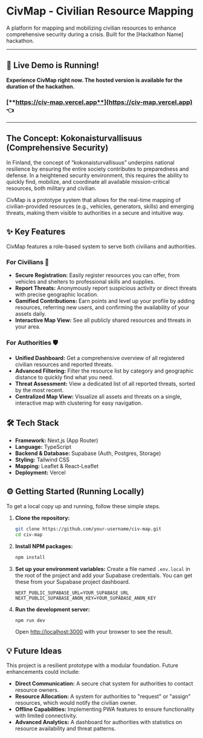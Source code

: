 # CivMap - Civilian Resource Mapping

A platform for mapping and mobilizing civilian resources to enhance comprehensive security during a crisis. Built for the [Hackathon Name] hackathon.

---

## 🚀 Live Demo is Running!

**Experience CivMap right now. The hosted version is available for the duration of the hackathon.**

### [**https://civ-map.vercel.app**](https://civ-map.vercel.app) 👈

---

## The Concept: Kokonaisturvallisuus (Comprehensive Security)

In Finland, the concept of “kokonaisturvallisuus” underpins national resilience by ensuring the entire society contributes to preparedness and defense. In a heightened security environment, this requires the ability to quickly find, mobilize, and coordinate all available mission-critical resources, both military and civilian.

CivMap is a prototype system that allows for the real-time mapping of civilian-provided resources (e.g., vehicles, generators, skills) and emerging threats, making them visible to authorities in a secure and intuitive way.

## ✨ Key Features

CivMap features a role-based system to serve both civilians and authorities.

### For Civilians 👤
*   **Secure Registration:** Easily register resources you can offer, from vehicles and shelters to professional skills and supplies.
*   **Report Threats:** Anonymously report suspicious activity or direct threats with precise geographic location.
*   **Gamified Contributions:** Earn points and level up your profile by adding resources, referring new users, and confirming the availability of your assets daily.
*   **Interactive Map View:** See all publicly shared resources and threats in your area.

### For Authorities 🛡️
*   **Unified Dashboard:** Get a comprehensive overview of all registered civilian resources and reported threats.
*   **Advanced Filtering:** Filter the resource list by category and geographic distance to quickly find what you need.
*   **Threat Assessment:** View a dedicated list of all reported threats, sorted by the most recent.
*   **Centralized Map View:** Visualize all assets and threats on a single, interactive map with clustering for easy navigation.


## 🛠️ Tech Stack

*   **Framework:** Next.js (App Router)
*   **Language:** TypeScript
*   **Backend & Database:** Supabase (Auth, Postgres, Storage)
*   **Styling:** Tailwind CSS
*   **Mapping:** Leaflet & React-Leaflet
*   **Deployment:** Vercel

## ⚙️ Getting Started (Running Locally)

To get a local copy up and running, follow these simple steps.

1.  **Clone the repository:**
    ```sh
    git clone https://github.com/your-username/civ-map.git
    cd civ-map
    ```

2.  **Install NPM packages:**
    ```sh
    npm install
    ```

3.  **Set up your environment variables:**
    Create a file named `.env.local` in the root of the project and add your Supabase credentials. You can get these from your Supabase project dashboard.
    ```env
    NEXT_PUBLIC_SUPABASE_URL=YOUR_SUPABASE_URL
    NEXT_PUBLIC_SUPABASE_ANON_KEY=YOUR_SUPABASE_ANON_KEY
    ```

4.  **Run the development server:**
    ```sh
    npm run dev
    ```
    Open [http://localhost:3000](http://localhost:3000) with your browser to see the result.

## 💡 Future Ideas

This project is a resilient prototype with a modular foundation. Future enhancements could include:
*   **Direct Communication:** A secure chat system for authorities to contact resource owners.
*   **Resource Allocation:** A system for authorities to "request" or "assign" resources, which would notify the civilian owner.
*   **Offline Capabilities:** Implementing PWA features to ensure functionality with limited connectivity.
*   **Advanced Analytics:** A dashboard for authorities with statistics on resource availability and threat patterns.
